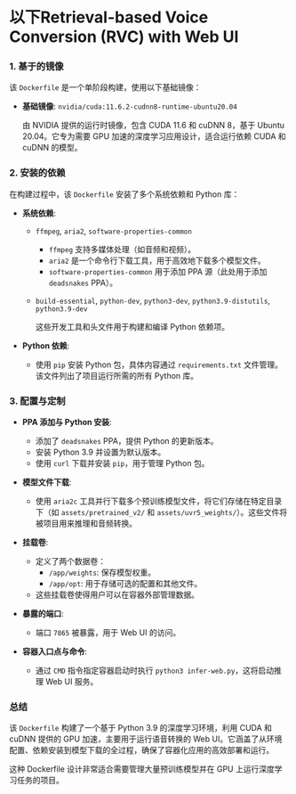 # 以下Retrieval-based Voice Conversion (RVC) with Web UI

### **1. 基于的镜像**

该 `Dockerfile` 是一个单阶段构建，使用以下基础镜像：

- **基础镜像**: `nvidia/cuda:11.6.2-cudnn8-runtime-ubuntu20.04`
  
  由 NVIDIA 提供的运行时镜像，包含 CUDA 11.6 和 cuDNN 8，基于 Ubuntu 20.04。它专为需要 GPU 加速的深度学习应用设计，适合运行依赖 CUDA 和 cuDNN 的模型。

### **2. 安装的依赖**

在构建过程中，该 `Dockerfile` 安装了多个系统依赖和 Python 库：

- **系统依赖**:
  - `ffmpeg`, `aria2`, `software-properties-common`
    - `ffmpeg` 支持多媒体处理（如音频和视频）。
    - `aria2` 是一个命令行下载工具，用于高效地下载多个模型文件。
    - `software-properties-common` 用于添加 PPA 源（此处用于添加 `deadsnakes` PPA）。
    
  - `build-essential`, `python-dev`, `python3-dev`, `python3.9-distutils`, `python3.9-dev`
    
    这些开发工具和头文件用于构建和编译 Python 依赖项。

- **Python 依赖**:
  - 使用 `pip` 安装 Python 包，具体内容通过 `requirements.txt` 文件管理。该文件列出了项目运行所需的所有 Python 库。

### **3. 配置与定制**

- **PPA 添加与 Python 安装**:
  - 添加了 `deadsnakes` PPA，提供 Python 的更新版本。
  - 安装 Python 3.9 并设置为默认版本。
  - 使用 `curl` 下载并安装 `pip`，用于管理 Python 包。

- **模型文件下载**:
  - 使用 `aria2c` 工具并行下载多个预训练模型文件，将它们存储在特定目录下（如 `assets/pretrained_v2/` 和 `assets/uvr5_weights/`）。这些文件将被项目用来推理和音频转换。

- **挂载卷**:
  - 定义了两个数据卷：
    - `/app/weights`: 保存模型权重。
    - `/app/opt`: 用于存储可选的配置和其他文件。
  - 这些挂载卷使得用户可以在容器外部管理数据。

- **暴露的端口**:
  - 端口 `7865` 被暴露，用于 Web UI 的访问。

- **容器入口点与命令**:
  - 通过 `CMD` 指令指定容器启动时执行 `python3 infer-web.py`，这将启动推理 Web UI 服务。

### **总结**

该 `Dockerfile` 构建了一个基于 Python 3.9 的深度学习环境，利用 CUDA 和 cuDNN 提供的 GPU 加速，主要用于运行语音转换的 Web UI。它涵盖了从环境配置、依赖安装到模型下载的全过程，确保了容器化应用的高效部署和运行。

这种 Dockerfile 设计非常适合需要管理大量预训练模型并在 GPU 上运行深度学习任务的项目。